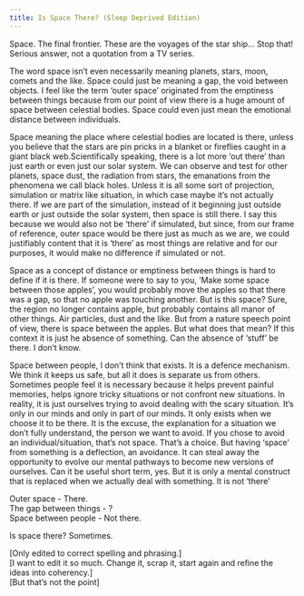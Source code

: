 ```yaml
---
title: Is Space There? (Sleep Deprived Edition)
---
```


Space. The final frontier. These are the voyages of the star ship… Stop that! Serious answer, not a quotation from a TV series.

The word space isn’t even necessarily meaning planets, stars, moon, comets and the like. Space could just be meaning a gap, the void between objects. I feel like the term ‘outer space’ originated from the emptiness between things because from our point of view there is a huge amount of space between celestial bodies. Space could even just mean the emotional distance between individuals.

Space meaning the place where celestial bodies are located is there, unless you believe that the stars are pin pricks in a blanket or fireflies caught in a giant black web.Scientifically speaking, there is a lot more ‘out there’ than just earth or even just our solar system. We can observe and test for other planets, space dust, the radiation from stars, the emanations from the phenomena we call black holes. Unless it is all some sort of projection, simulation or matrix like situation, in which case maybe it’s not actually there. If we are part of the simulation, instead of it beginning just outside earth or just outside the solar system, then space is still there. I say this because we would also not be ‘there’ if simulated, but since, from our frame of reference, outer space would be there just as much as we are, we could justifiably content that it is ‘there’ as most things are relative and for our purposes, it would make no difference if simulated or not.

Space as a concept of distance or emptiness between things is hard to define if it is there. If someone were to say to you, ‘Make some space between those apples’, you would probably move the apples so that there was a gap, so that no apple was touching another. But is this space? Sure, the region no longer contains apple, but probably contains all manor of other things. Air particles, dust and the like. But from a nature speech point of view, there is space between the apples. But what does that mean? If this context it is just he absence of something. Can the absence of ‘stuff’ be there. I don’t know.

Space between people, I don’t think that exists. It is a defence mechanism. We think it keeps us safe, but all it does is separate us from others. Sometimes people feel it is necessary because it helps prevent painful memories, helps ignore tricky situations or not confront new situations. In reality, it is just ourselves trying to avoid dealing with the scary situation. It’s only in our minds and only in part of our minds. It only exists when we choose it to be there. It is the excuse, the explanation for a situation we don’t fully understand, the person we want to avoid. If you chose to avoid an individual/situation, that’s not space. That’s a choice. But having ‘space’ from something is a deflection, an avoidance. It can steal away the opportunity to evolve our mental pathways to become new versions of ourselves. Can it be useful short term, yes. But it is only a mental construct that is replaced when we actually deal with something. It is not ‘there’

Outer space - There.   
The gap between things - ?   
Space between people - Not there.

Is space there? Sometimes.

[Only edited to correct spelling and phrasing.]   
[I want to edit it so much. Change it, scrap it, start again and refine the ideas into coherency.]   
[But that’s not the point]
